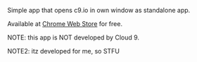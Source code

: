 Simple app that opens c9.io in own window as standalone app.

Available at [Chrome Web Store](https://chrome.google.com/webstore/detail/cloud-9-ide-shortcut/pmlkkiikcladbgpdafkklldodkabkcdh) for free.

NOTE: this app is NOT developed by Cloud 9.

NOTE2: itz developed for me, so STFU

